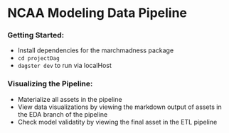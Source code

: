 # NCAA Modeling Data Pipeline

### Getting Started: 
- Install dependencies for the marchmadness package  
- `cd projectDag`  
- `dagster dev` to run via localHost  

### Visualizing the Pipeline:  
- Materialize all assets in the pipeline  
- View data visualizations by viewing the markdown output of assets in the EDA branch of the pipeline  
- Check model validatity by viewing the final asset in the ETL pipeline